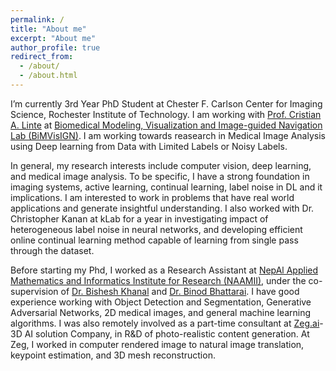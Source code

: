 ```yaml
---
permalink: /
title: "About me"
excerpt: "About me"
author_profile: true
redirect_from: 
  - /about/
  - /about.html
---
```


I’m currently 3rd Year PhD Student at Chester F. Carlson Center for Imaging Science, Rochester Institute of Technology. I am working with [Prof. Cristian A. Linte](https://www.rit.edu/directory/calbme-cristian-linte) at [Biomedical Modeling, Visualization and Image-guided Navigation Lab (BiMVisIGN)](https://www.rit.edu/kgcoe/biomedical/lintegrp/about). I am working towards reasearch in Medical Image Analysis using Deep learning from Data with Limited Labels or Noisy Labels. 

In general, my research interests include computer vision, deep learning, and medical image analysis. To be specific, I have a strong foundation in imaging systems, active learning, continual learning, label noise in DL and it implications. I am interested to work in problems that have real world applications and generate insightful understanding. I also worked with Dr. Christopher Kanan at kLab for a year in investigating impact of heterogeneous label noise in neural networks, and developing efficient online continual learning method capable of learning from single pass through the dataset.

Before starting my Phd, I worked as a Research Assistant at [NepAl Applied Mathematics and Informatics Institute for Research (NAAMII)](https://www.naamii.com.np/), 
under the co-supervision of [Dr. Bishesh Khanal](https://bishesh.github.io/) and [Dr. Binod Bhattarai](https://www.naamii.com.np/teams/binod-bhattarai/).
I have good experience working with Object Detection and Segmentation, Generative Adversarial Networks, 2D medical images, and general machine learning algorithms. 
I was also remotely involved as a part-time consultant at [Zeg.ai](https://www.zeg.ai/)- 3D AI solution Company, in R&D of photo-realistic content generation. 
At Zeg, I worked in computer rendered image to natural image translation, keypoint estimation, and 3D mesh reconstruction.
